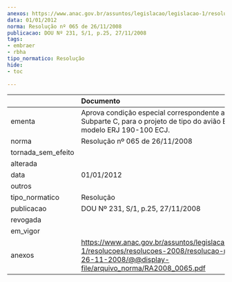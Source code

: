 ```yaml
---
anexos: https://www.anac.gov.br/assuntos/legislacao/legislacao-1/resolucoes/resolucoes-2008/resolucao-no-065-de-26-11-2008/@@display-file/arquivo_norma/RA2008_0065.pdf
data: 01/01/2012
norma: Resolução nº 065 de 26/11/2008
publicacao: DOU Nº 231, S/1, p.25, 27/11/2008
tags:
- embraer
- rbha
tipo_normatico: Resolução
hide: 
- toc 
 
---
```


|                    | Documento                                                                                                                                                       |
|:-------------------|:----------------------------------------------------------------------------------------------------------------------------------------------------------------|
| ementa             | Aprova condição especial correspondente ao RBHA 25, Subparte C, para o projeto de tipo do avião Embraer modelo ERJ 190-100 ECJ.                                 |
| norma              | Resolução nº 065 de 26/11/2008                                                                                                                                  |
| tornada_sem_efeito |                                                                                                                                                                 |
| alterada           |                                                                                                                                                                 |
| data               | 01/01/2012                                                                                                                                                      |
| outros             |                                                                                                                                                                 |
| tipo_normatico     | Resolução                                                                                                                                                       |
| publicacao         | DOU Nº 231, S/1, p.25, 27/11/2008                                                                                                                               |
| revogada           |                                                                                                                                                                 |
| em_vigor           |                                                                                                                                                                 |
| anexos             | https://www.anac.gov.br/assuntos/legislacao/legislacao-1/resolucoes/resolucoes-2008/resolucao-no-065-de-26-11-2008/@@display-file/arquivo_norma/RA2008_0065.pdf |
